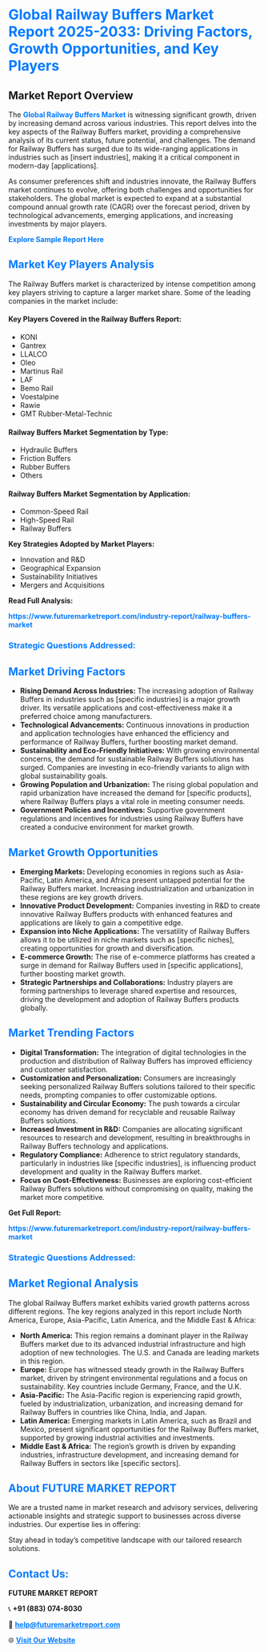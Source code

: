 <h1 style="color: #007BFF;">Global Railway Buffers Market Report 2025-2033: Driving Factors, Growth Opportunities, and Key Players</h1>

<section id="overview">
<h2>Market Report Overview</h2>
<p>The <a href="https://www.futuremarketreport.com/industry-report/railway-buffers-market" style="color: #007BFF; text-decoration: none;"><strong>Global Railway Buffers Market</strong></a> is witnessing significant growth, driven by increasing demand across various industries. This report delves into the key aspects of the Railway Buffers market, providing a comprehensive analysis of its current status, future potential, and challenges. The demand for Railway Buffers has surged due to its wide-ranging applications in industries such as [insert industries], making it a critical component in modern-day [applications].</p>
<p>As consumer preferences shift and industries innovate, the Railway Buffers market continues to evolve, offering both challenges and opportunities for stakeholders. The global market is expected to expand at a substantial compound annual growth rate (CAGR) over the forecast period, driven by technological advancements, emerging applications, and increasing investments by major players.</p>
</section>

<section id="overview">
<p><a href="https://www.futuremarketreport.com/request-sample/reportId=111607" style="color: #007BFF; text-decoration: none;"><strong>Explore Sample Report Here</strong></a></p>
</section>

<section id="key-players">
<h2 style="color: #007BFF;">Market Key Players Analysis</h2>
<p>The Railway Buffers market is characterized by intense competition among key players striving to capture a larger market share. Some of the leading companies in the market include:</p>
<h4>Key Players Covered in the Railway Buffers Report:</h4>
<ul><li>KONI</li><li>Gantrex</li><li>LLALCO</li><li>Oleo</li><li>Martinus Rail</li><li>LAF</li><li>Bemo Rail</li><li>Voestalpine</li><li>Rawie</li><li>GMT Rubber-Metal-Technic</li></ul>
<h4>Railway Buffers Market Segmentation by Type:</h4>
<ul><li>Hydraulic Buffers</li><li>Friction Buffers</li><li>Rubber Buffers</li><li>Others</li></ul>

<h4>Railway Buffers Market Segmentation by Application:</h4>
<ul><li>Common-Speed Rail</li><li>High-Speed Rail</li><li>Railway Buffers</li></ul>
<p><strong>Key Strategies Adopted by Market Players:</strong></p>
<ul>
<li>Innovation and R&D</li>
<li>Geographical Expansion</li>
<li>Sustainability Initiatives</li>
<li>Mergers and Acquisitions</li>
</ul>
</section>

<section>
<p><strong>Read Full Analysis: </strong></p><a href="https://www.futuremarketreport.com/industry-report/railway-buffers-market" style="color: #007BFF; text-decoration: none;"><strong>https://www.futuremarketreport.com/industry-report/railway-buffers-market</strong></a>
<h3 style="color: #007BFF;">Strategic Questions Addressed:</h3>
</section>

<section id="driving-factors">
<h2 style="color: #007BFF;">Market Driving Factors</h2>
<ul>
<li><strong>Rising Demand Across Industries:</strong> The increasing adoption of Railway Buffers in industries such as [specific industries] is a major growth driver. Its versatile applications and cost-effectiveness make it a preferred choice among manufacturers.</li>
<li><strong>Technological Advancements:</strong> Continuous innovations in production and application technologies have enhanced the efficiency and performance of Railway Buffers, further boosting market demand.</li>
<li><strong>Sustainability and Eco-Friendly Initiatives:</strong> With growing environmental concerns, the demand for sustainable Railway Buffers solutions has surged. Companies are investing in eco-friendly variants to align with global sustainability goals.</li>
<li><strong>Growing Population and Urbanization:</strong> The rising global population and rapid urbanization have increased the demand for [specific products], where Railway Buffers plays a vital role in meeting consumer needs.</li>
<li><strong>Government Policies and Incentives:</strong> Supportive government regulations and incentives for industries using Railway Buffers have created a conducive environment for market growth.</li>
</ul>
</section>

<section id="growth-opportunities">
<h2 style="color: #007BFF;">Market Growth Opportunities</h2>
<ul>
<li><strong>Emerging Markets:</strong> Developing economies in regions such as Asia-Pacific, Latin America, and Africa present untapped potential for the Railway Buffers market. Increasing industrialization and urbanization in these regions are key growth drivers.</li>
<li><strong>Innovative Product Development:</strong> Companies investing in R&D to create innovative Railway Buffers products with enhanced features and applications are likely to gain a competitive edge.</li>
<li><strong>Expansion into Niche Applications:</strong> The versatility of Railway Buffers allows it to be utilized in niche markets such as [specific niches], creating opportunities for growth and diversification.</li>
<li><strong>E-commerce Growth:</strong> The rise of e-commerce platforms has created a surge in demand for Railway Buffers used in [specific applications], further boosting market growth.</li>
<li><strong>Strategic Partnerships and Collaborations:</strong> Industry players are forming partnerships to leverage shared expertise and resources, driving the development and adoption of Railway Buffers products globally.</li>
</ul>
</section>

<section id="trending-factors">
<h2 style="color: #007BFF;">Market Trending Factors</h2>
<ul>
<li><strong>Digital Transformation:</strong> The integration of digital technologies in the production and distribution of Railway Buffers has improved efficiency and customer satisfaction.</li>
<li><strong>Customization and Personalization:</strong> Consumers are increasingly seeking personalized Railway Buffers solutions tailored to their specific needs, prompting companies to offer customizable options.</li>
<li><strong>Sustainability and Circular Economy:</strong> The push towards a circular economy has driven demand for recyclable and reusable Railway Buffers solutions.</li>
<li><strong>Increased Investment in R&D:</strong> Companies are allocating significant resources to research and development, resulting in breakthroughs in Railway Buffers technology and applications.</li>
<li><strong>Regulatory Compliance:</strong> Adherence to strict regulatory standards, particularly in industries like [specific industries], is influencing product development and quality in the Railway Buffers market.</li>
<li><strong>Focus on Cost-Effectiveness:</strong> Businesses are exploring cost-efficient Railway Buffers solutions without compromising on quality, making the market more competitive.</li>
</ul>
</section>

<section>
<p><strong>Get Full Report: </strong></p><a href="https://www.futuremarketreport.com/industry-report/railway-buffers-market" style="color: #007BFF; text-decoration: none;"><strong>https://www.futuremarketreport.com/industry-report/railway-buffers-market</strong></a>
<h3 style="color: #007BFF;">Strategic Questions Addressed:</h3>
</section>


<section id="regional-analysis">
<h2 style="color: #007BFF;">Market Regional Analysis</h2>
<p>The global Railway Buffers market exhibits varied growth patterns across different regions. The key regions analyzed in this report include North America, Europe, Asia-Pacific, Latin America, and the Middle East & Africa:</p>
<ul>
<li><strong>North America:</strong> This region remains a dominant player in the Railway Buffers market due to its advanced industrial infrastructure and high adoption of new technologies. The U.S. and Canada are leading markets in this region.</li>
<li><strong>Europe:</strong> Europe has witnessed steady growth in the Railway Buffers market, driven by stringent environmental regulations and a focus on sustainability. Key countries include Germany, France, and the U.K.</li>
<li><strong>Asia-Pacific:</strong> The Asia-Pacific region is experiencing rapid growth, fueled by industrialization, urbanization, and increasing demand for Railway Buffers in countries like China, India, and Japan.</li>
<li><strong>Latin America:</strong> Emerging markets in Latin America, such as Brazil and Mexico, present significant opportunities for the Railway Buffers market, supported by growing industrial activities and investments.</li>
<li><strong>Middle East & Africa:</strong> The region’s growth is driven by expanding industries, infrastructure development, and increasing demand for Railway Buffers in sectors like [specific sectors].</li>
</ul>
</section>

<footer>
<h2 style="color: #007BFF;">About FUTURE MARKET REPORT</h2>
<p>We are a trusted name in market research and advisory services, delivering actionable insights and strategic support to businesses across diverse industries. Our expertise lies in offering:</p>

<p>Stay ahead in today’s competitive landscape with our tailored research solutions.</p>

<h2 style="color: #007BFF;">Contact Us:</h2>
<p><strong>FUTURE MARKET REPORT</strong></p>
<p>📞 <strong>+91 (883) 074-8030</strong></p>
<p>📧 <strong><a href="mailto:help@futuremarketreport.com" style="color: #007BFF;">help@futuremarketreport.com</a></strong></p>
<p>🌐 <strong><a href="https://www.futuremarketreport.com/" style="color: #007BFF;">Visit Our Website</a></strong></p>
</footer>